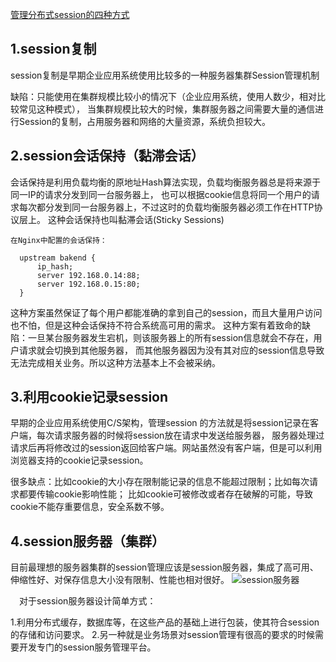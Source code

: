 [管理分布式session的四种方式](https://www.cnblogs.com/saoyou/p/11107488.html)

## 1.session复制
session复制是早期企业应用系统使用比较多的一种服务器集群Session管理机制

缺陷：只能使用在集群规模比较小的情况下（企业应用系统，使用人数少，相对比较常见这种模式），
当集群规模比较大的时候，集群服务器之间需要大量的通信进行Session的复制，占用服务器和网络的大量资源，系统负担较大。

## 2.session会话保持（黏滞会话）
会话保持是利用负载均衡的原地址Hash算法实现，负载均衡服务器总是将来源于同一IP的请求分发到同一台服务器上，
也可以根据cookie信息将同一个用户的请求每次都分发到同一台服务器上，不过这时的负载均衡服务器必须工作在HTTP协议层上。
这种会话保持也叫黏滞会话(Sticky Sessions)
```
在Nginx中配置的会话保持：

  upstream bakend {
      ip_hash;
      server 192.168.0.14:88;
      server 192.168.0.15:80;
  }
```
这种方案虽然保证了每个用户都能准确的拿到自己的session，而且大量用户访问也不怕，但是这种会话保持不符合系统高可用的需求。
这种方案有着致命的缺陷：一旦某台服务器发生宕机，则该服务器上的所有session信息就会不存在，用户请求就会切换到其他服务器，
而其他服务器因为没有其对应的session信息导致无法完成相关业务。所以这种方法基本上不会被采纳。

## 3.利用cookie记录session
早期的企业应用系统使用C/S架构，管理session 的方法就是将session记录在客户端，每次请求服务器的时候将session放在请求中发送给服务器，
服务器处理过请求后再将修改过的session返回给客户端。网站虽然没有客户端，但是可以利用浏览器支持的cookie记录session。

很多缺点：比如cookie的大小存在限制能记录的信息不能超过限制；比如每次请求都要传输cookie影响性能；
比如cookie可被修改或者存在破解的可能，导致cookie不能存重要信息，安全系数不够。

## 4.session服务器（集群）
目前最理想的服务器集群的session管理应该是session服务器，集成了高可用、伸缩性好、对保存信息大小没有限制、性能也相对很好。
![session服务器](https://img2018.cnblogs.com/blog/1455663/201906/1455663-20190629182432672-244092472.png)

　对于session服务器设计简单方式：

1.利用分布式缓存，数据库等，在这些产品的基础上进行包装，使其符合session的存储和访问要求。
2.另一种就是业务场景对session管理有很高的要求的时候需要开发专门的session服务管理平台。
